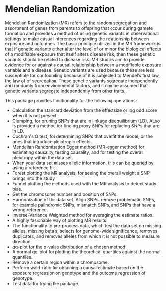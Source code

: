# Mendelian Randomization

Mendelian Randomization (MR) refers to the random segregation and assortment of genes from parents to offspring that occur during gamete formation and provides a method of using genetic variants in observational settings to make casual inferences regarding the relationship between exposure and outcomes. The basic principle utilized in the MR framework is that if genetic variants either alter the level of or mirror the biological effects of a modifiable exposure that itself alters disease risk, then these genetic variants should be related to disease risk. MR studies aim to provide evidence for or against a causal relationship between a modifiable exposure variable and a disease. Genetic variants are used because these are less susceptible for confounding because of it is subjected to Mendel’s first law, the law of of segregation. These genetic variants segregate independently and randomly from environmental factors, and it can be assumed that genetic variants segregate independently from other traits.

This package provides functionality for the following operations:
* Calculation the standard deviation from the effectsize or log odd score when it is not present.
* Clumping, for pruning SNPs that are in linkage disequilibrium (LD). ALso is provided a method for finding proxy SNPs for replacing SNPs that are in LD.
* Cochran's Q test, for determining SNPs that overfit the model, or the ones that introduce pleiotropic effects.
* Mendelian Randomization Egger method (MR-egger method) for estimating causality, testing causality, and for testing the overall pleiotropy within the data set.
* When your data set misses allelic information, this can be queried by using a reference file.
* Forest plotting the MR analysis, for seeing the overall weight a SNP brings into the study.
* Funnel plotting the methods used with the MR analysis to detect study bias.
* Get the chromosome number and position of SNPs.
* Harmonization of the data set. Align SNPs, remove problematic SNPs, for example palindromic SNPs, mismatch SNPs, and SNPs that have a wrong reference.
* Inverse-Variance Weighted method for averaging the estimate ratios.
* A highly fasionable way of plotting MR results
* The functionality to pre-process data, which test the data set on missing alleles, missing beta's, selects for genome-wide significance, removes duplicates,  and removes alleles from which it is not possible to measure direction.
* qq-plot for the p-value distribution of a chosen method.
* A normal qq-plot for plotting the theoretical quantiles against the normal quantiles.
* Remove a certain region within a chromosome.
* Perform wald-ratio for obtaining a causal estimate based on the exposure regression on genotype and the outcome regression of genotype.
* Test data for trying the package.
